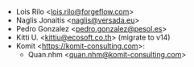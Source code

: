 - Lois Rilo \<<lois.rilo@forgeflow.com>\>
- Naglis Jonaitis \<<naglis@versada.eu>\>
- Pedro Gonzalez \<<pedro.gonzalez@pesol.es>\>
- Kitti U. \<<kittiu@ecosoft.co.th>\> (migrate to v14)
- Komit \<<https://komit-consulting.com>\>:
  - Quan.nhm \<<quan.nhm@komit-consulting.com>\>
